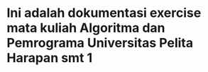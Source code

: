 # Ini adalah dokumentasi exercise mata kuliah Algoritma dan Pemrograma Universitas Pelita Harapan smt 1

